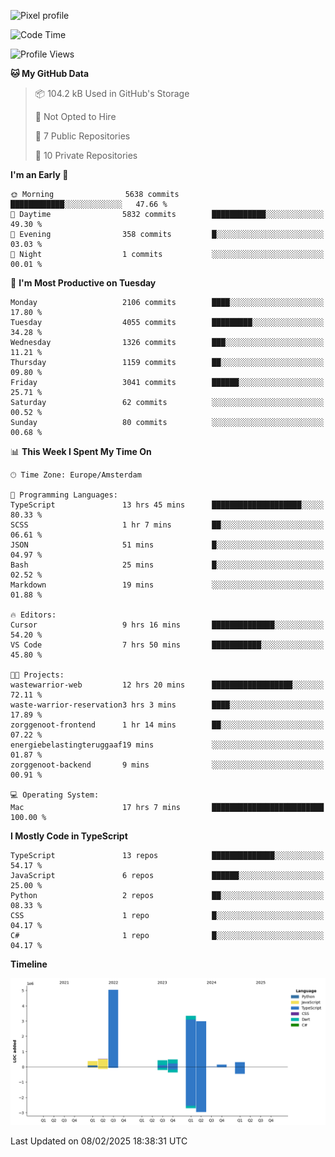 ![Pixel profile](https://pixel-profile.vercel.app/api/github-stats?username=Atchferox&screen_effect=true&theme=rainbow
)


<!--START_SECTION:waka-->
![Code Time](http://img.shields.io/badge/Code%20Time-518%20hrs%205%20mins-blue)

![Profile Views](http://img.shields.io/badge/Profile%20Views-0-blue)

**🐱 My GitHub Data** 

> 📦 104.2 kB Used in GitHub's Storage 
 > 
> 🚫 Not Opted to Hire
 > 
> 📜 7 Public Repositories 
 > 
> 🔑 10 Private Repositories 
 > 
**I'm an Early 🐤** 

```text
🌞 Morning                5638 commits        ████████████░░░░░░░░░░░░░   47.66 % 
🌆 Daytime                5832 commits        ████████████░░░░░░░░░░░░░   49.30 % 
🌃 Evening                358 commits         █░░░░░░░░░░░░░░░░░░░░░░░░   03.03 % 
🌙 Night                  1 commits           ░░░░░░░░░░░░░░░░░░░░░░░░░   00.01 % 
```
📅 **I'm Most Productive on Tuesday** 

```text
Monday                   2106 commits        ████░░░░░░░░░░░░░░░░░░░░░   17.80 % 
Tuesday                  4055 commits        █████████░░░░░░░░░░░░░░░░   34.28 % 
Wednesday                1326 commits        ███░░░░░░░░░░░░░░░░░░░░░░   11.21 % 
Thursday                 1159 commits        ██░░░░░░░░░░░░░░░░░░░░░░░   09.80 % 
Friday                   3041 commits        ██████░░░░░░░░░░░░░░░░░░░   25.71 % 
Saturday                 62 commits          ░░░░░░░░░░░░░░░░░░░░░░░░░   00.52 % 
Sunday                   80 commits          ░░░░░░░░░░░░░░░░░░░░░░░░░   00.68 % 
```


📊 **This Week I Spent My Time On** 

```text
🕑︎ Time Zone: Europe/Amsterdam

💬 Programming Languages: 
TypeScript               13 hrs 45 mins      ████████████████████░░░░░   80.33 % 
SCSS                     1 hr 7 mins         ██░░░░░░░░░░░░░░░░░░░░░░░   06.61 % 
JSON                     51 mins             █░░░░░░░░░░░░░░░░░░░░░░░░   04.97 % 
Bash                     25 mins             █░░░░░░░░░░░░░░░░░░░░░░░░   02.52 % 
Markdown                 19 mins             ░░░░░░░░░░░░░░░░░░░░░░░░░   01.88 % 

🔥 Editors: 
Cursor                   9 hrs 16 mins       ██████████████░░░░░░░░░░░   54.20 % 
VS Code                  7 hrs 50 mins       ███████████░░░░░░░░░░░░░░   45.80 % 

🐱‍💻 Projects: 
wastewarrior-web         12 hrs 20 mins      ██████████████████░░░░░░░   72.11 % 
waste-warrior-reservation3 hrs 3 mins        ████░░░░░░░░░░░░░░░░░░░░░   17.89 % 
zorggenoot-frontend      1 hr 14 mins        ██░░░░░░░░░░░░░░░░░░░░░░░   07.22 % 
energiebelastingteruggaaf19 mins             ░░░░░░░░░░░░░░░░░░░░░░░░░   01.87 % 
zorggenoot-backend       9 mins              ░░░░░░░░░░░░░░░░░░░░░░░░░   00.91 % 

💻 Operating System: 
Mac                      17 hrs 7 mins       █████████████████████████   100.00 % 
```

**I Mostly Code in TypeScript** 

```text
TypeScript               13 repos            ██████████████░░░░░░░░░░░   54.17 % 
JavaScript               6 repos             ██████░░░░░░░░░░░░░░░░░░░   25.00 % 
Python                   2 repos             ██░░░░░░░░░░░░░░░░░░░░░░░   08.33 % 
CSS                      1 repo              █░░░░░░░░░░░░░░░░░░░░░░░░   04.17 % 
C#                       1 repo              █░░░░░░░░░░░░░░░░░░░░░░░░   04.17 % 
```



**Timeline**

![Lines of Code chart](https://raw.githubusercontent.com/Atchferox/Atchferox/main/assets/bar_graph.png)


 Last Updated on 08/02/2025 18:38:31 UTC
<!--END_SECTION:waka-->
